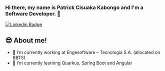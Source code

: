 ### Hi there, my name is Patrick Cisuaka Kabongo and I'm a Software Developer. 👋

[![Linkedin Badge](https://img.shields.io/badge/-Patrick%20Kabongo-18186f?style=flat-square&logo=Linkedin&logoColor=white&link=https://www.linkedin.com/in/patrick-cisuaka-kabongo-msc-8ba491127/)](https://www.linkedin.com/in/patrick-cisuaka-kabongo-msc-8ba491127/) 

## :sunglasses: About me!
- 🔭 I’m currently working at Engesoftware – Tecnologia S.A. (allocated on BBTS)
- 🌱 I’m currently learning Quarkus, Spring Boot and Angular
<!--
**marcuspaulo/marcuspaulo** is a ✨ _special_ ✨ repository because its `README.md` (this file) appears on your GitHub profile.

Here are some ideas to get you started:

- 🔭 I’m currently working at Engesoftware – Tecnologia S.A. (allocated on Bank of Brazil Technology and Services (BBTS))
- 🌱 I’m currently learning Quarkus, Angular
- 👯 I’m looking to collaborate on ...
- 🤔 I’m looking for help with ...
- 💬 Ask me about ...
- 📫 How to reach me: ...
- 😄 Pronouns: ...
- ⚡ Fun fact: ...
-->
